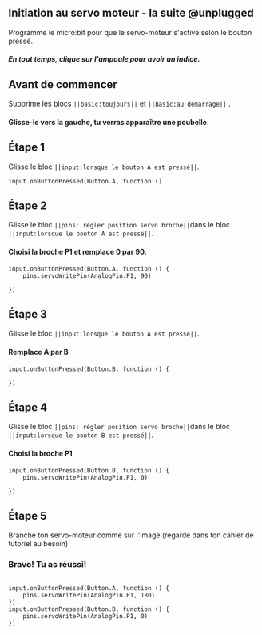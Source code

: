 ## Initiation au servo moteur - la suite @unplugged
Programme le micro:bit pour que le servo-moteur s'active selon le bouton pressé.
##### En tout temps, clique sur l'ampoule pour avoir un indice.

## Avant de commencer
Supprime les blocs ``||basic:toujours||`` et  ``||basic:au démarrage||``  .
#### Glisse-le vers la gauche, tu verras apparaître une poubelle.


## Étape 1

Glisse le bloc ``||input:lorsque le bouton A est pressé||``.


```blocks
input.onButtonPressed(Button.A, function ()

```
## Étape 2

Glisse le bloc ``||pins: régler position servo broche||``dans le bloc  ``||input:lorsque le bouton A est pressé||``.
#### Choisi la broche P1 et remplace 0 par 90.

``` blocks
input.onButtonPressed(Button.A, function () {
    pins.servoWritePin(AnalogPin.P1, 90)
    
})
```

## Étape 3

Glisse le bloc ``||input:lorsque le bouton A est pressé||``.
#### Remplace A par B

```blocks
input.onButtonPressed(Button.B, function () {

})

```
## Étape 4

Glisse le bloc ``||pins: régler position servo broche||``dans le bloc  ``||input:lorsque le bouton B est pressé||``.
#### Choisi la broche P1

``` blocks
input.onButtonPressed(Button.B, function () {
    pins.servoWritePin(AnalogPin.P1, 0)
    
})
```


## Étape 5
Branche ton servo-moteur comme sur l'image (regarde dans ton cahier de tutoriel au besoin)
### Bravo! Tu as réussi!

``` blocks

input.onButtonPressed(Button.A, function () {
    pins.servoWritePin(AnalogPin.P1, 180)
})
input.onButtonPressed(Button.B, function () {
    pins.servoWritePin(AnalogPin.P1, 0)
})

```` 
